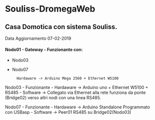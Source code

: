 # Souliss-DromegaWeb

## Casa Domotica con sistema Souliss.

Data Aggiornamento
07-02-2019

#### Nodo01 - Gateway - Funzionante con:
- Nodo03
- Nodo07 

		Hardaware -> Arduino Mega 2560 + Ethernet W5100
	
Nodo03 - Funzionante 
       - Hardaware -> Arduino uno + Ethernet W5100 + RS485
       - Software -> Collegato via Ethernet alla rete funziona da ponte (Bridge02) verso altri nodi con una linea RS485.
       
Nodo07 - Funzionante
       - Hardaware -> Arduino Standalone Programmato con USBasp
       - Software -> Peer01 RS485 su Bridge02(Nodo03) 

